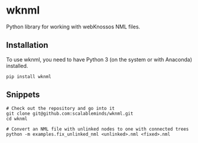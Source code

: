 # wknml

Python library for working with webKnossos NML files.

## Installation
To use wknml, you need to have Python 3 (on the system or with Anaconda) installed.

```
pip install wknml
```

## Snippets
```
# Check out the repository and go into it
git clone git@github.com:scalableminds/wknml.git
cd wknml

# Convert an NML file with unlinked nodes to one with connected trees
python -m examples.fix_unlinked_nml <unlinked>.nml <fixed>.nml

```
